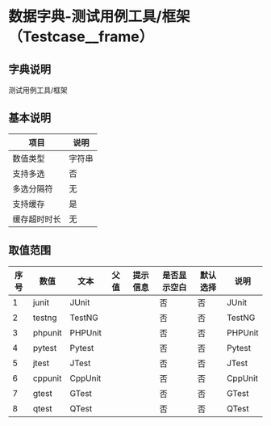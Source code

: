 # 数据字典-测试用例工具/框架（Testcase__frame）
## 字典说明
测试用例工具/框架

## 基本说明
| 项目 | 说明 |
| -- | -- |
| 数值类型 | 字符串 |
| 支持多选 | 否 |
| 多选分隔符 | 无 |
| 支持缓存 | 是 |
| 缓存超时时长 | 无 |

## 取值范围
| 序号 | 数值 | 文本 | 父值 | 提示信息 | 是否显示空白 | 默认选择 | 说明 |
| -- | -- | -- | -- | -- | -- | -- | -- |
| 1 | junit | JUnit |  |  | 否 | 否 | JUnit |
| 2 | testng | TestNG |  |  | 否 | 否 | TestNG |
| 3 | phpunit | PHPUnit |  |  | 否 | 否 | PHPUnit |
| 4 | pytest | Pytest |  |  | 否 | 否 | Pytest |
| 5 | jtest | JTest |  |  | 否 | 否 | JTest |
| 6 | cppunit | CppUnit |  |  | 否 | 否 | CppUnit |
| 7 | gtest | GTest |  |  | 否 | 否 | GTest |
| 8 | qtest | QTest |  |  | 否 | 否 | QTest |

